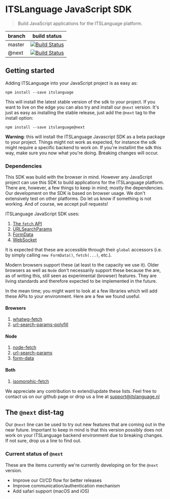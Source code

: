 # ITSLanguage JavaScript SDK

> Build JavaScript applications for the ITSLanguage platform.

| branch | build status |
| ------ | ------------ |
| master | [![Build Status](https://travis-ci.org/itslanguage/itslanguage-js.svg?branch=master)](https://travis-ci.org/itslanguage/itslanguage-js) |
| @next  | [![Build Status](https://travis-ci.org/itslanguage/itslanguage-js.svg?branch=next)](https://travis-ci.org/itslanguage/itslanguage-js) |

## Getting started

Adding ITSLanguage into your JavaScript project is as easy as:

```shell
npm install --save itslanguage
```

This will install the latest stable version of the sdk to your project. If you want to live on the
edge you can also try and install our `@next` version. It's just as easy as installing the stable
release, just add the `@next` tag to the install option:


```shell
npm install --save itslanguage@next
```

**Warning**: this will install the ITSLanguage Javascript SDK as a beta package to your project.
Things might not work as expected, for instance the sdk might require a specific backend to work on.
If you're installint the sdk this way, make sure you now what you're doing. Breaking changes will
occur.

### Dependencies

This SDK was build with the browser in mind. However any JavaScript project can use this SDK to
build applications for the ITSLanguage platform. There are, however, a few things to keep in mind;
mostly the dependencies. Our development on the SDK is based on browser usage. We don't extensively
test on other platforms. Do let us know if something is not working. And of course, we accept pull
requests!

ITSLanguage JavaScript SDK uses:

1. [The `fetch` API][MDN fetch]
1. [URLSearchParams][MDN URLSearchParams]
1. [FormData][MDN FormData]
1. [WebSocket][MDN WebSocket]

It is expected that these are accessible through their `global` accessors (i.e.
by simply calling `new FormData()`, `fetch(...)`, etc.).

Modern browsers support these (at least to the capacity we use it). Older
browsers as well as `Node` don't necessarily support these because the are, as
of writing this, still seen as experimental (browser) features. They are living
standards and therefore expected to be implemented in the future.

In the mean time; you might want to look at a few libraries which will add
these APIs to your environment. Here are a few we found useful.

#### Browsers

1. [whatwg-fetch][NPM whatwg-fetch]
1. [url-search-params-polyfill][NPM url-search-params-polyfill]

#### Node

1. [node-fetch][NPM node-fetch]
1. [url-search-params][NPM url-search-params]
1. [form-data][NPM form-data]

#### Both

1. [isomorphic-fetch][NPM isomorphic-fetch]

We appreciate any contribution to extend/update these lists. Feel free to contact us on our github
page or drop us a line at support@itslanguage.nl

## The `@next` dist-tag

Our `@next` line can be used to try out new features that are coming out in the near future.
Important to keep in mind is that this version possibly does not work on your ITSLanguage
backend environment due to breaking changes. If not sure, drop us a line to find out.  

### Current status of `@next`

These are the items currently we're currently developing on for the `@next` version.
- Improve our CI/CD flow for better releases
- Improve communication/authentication mechanism
- Add safari support (macOS and iOS)

[MDN fetch]: https://developer.mozilla.org/en/docs/Web/API/Fetch_API
[MDN URLSearchParams]: https://developer.mozilla.org/en-US/docs/Web/API/URLSearchParams
[MDN FormData]: https://developer.mozilla.org/en-US/docs/Web/API/FormData
[MDN WebSocket]: https://developer.mozilla.org/en-US/docs/Web/API/WebSocket

[NPM isomorphic-fetch]: https://www.npmjs.com/package/isomorphic-fetch
[NPM form-data]: https://www.npmjs.com/package/form-data
[NPM node-fetch]: https://www.npmjs.com/package/node-fetch
[NPM url-search-params]: https://www.npmjs.com/package/url-search-params
[NPM whatwg-fetch]: https://www.npmjs.com/package/whatwg-fetch
[NPM url-search-params-polyfill]: https://www.npmjs.com/package/url-search-params-polyfill
